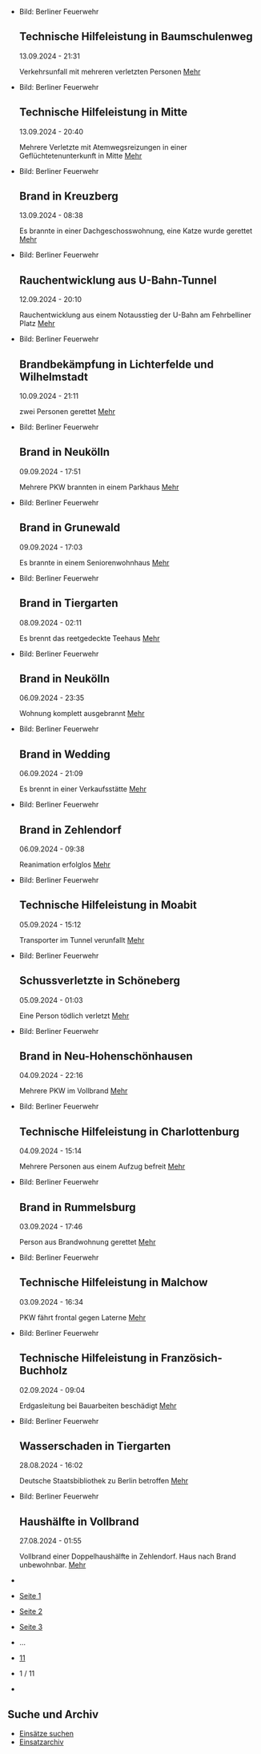 * Bild: Berliner Feuerwehr

  Technische Hilfeleistung in Baumschulenweg
  ----------

   13.09.2024 - 21:31

   Verkehrsunfall mit mehreren verletzten Personen
  [Mehr](https://www.berliner-feuerwehr.de/aktuelles/einsaetze/technische-hilfeleistung-in-baumschulenweg-4638/)

* Bild: Berliner Feuerwehr

  Technische Hilfeleistung in Mitte
  ----------

   13.09.2024 - 20:40

   Mehrere Verletzte mit Atemwegsreizungen in einer Geflüchtetenunterkunft in Mitte
  [Mehr](https://www.berliner-feuerwehr.de/aktuelles/einsaetze/technische-hilfeleistung-in-mitte-4-4637/)

* Bild: Berliner Feuerwehr

  Brand in Kreuzberg
  ----------

   13.09.2024 - 08:38

   Es brannte in einer Dachgeschosswohnung, eine Katze wurde gerettet
  [Mehr](https://www.berliner-feuerwehr.de/aktuelles/einsaetze/brand-in-kreuzberg-22-4636/)

* Bild: Berliner Feuerwehr

  Rauchentwicklung aus U-Bahn-Tunnel
  ----------

   12.09.2024 - 20:10

   Rauchentwicklung aus einem Notausstieg der U-Bahn am Fehrbelliner Platz
  [Mehr](https://www.berliner-feuerwehr.de/aktuelles/einsaetze/rauchentwicklung-aus-u-bahn-tunnel-4635/)

* Bild: Berliner Feuerwehr

  Brandbekämpfung in Lichterfelde und Wilhelmstadt
  ----------

   10.09.2024 - 21:11

   zwei Personen gerettet
  [Mehr](https://www.berliner-feuerwehr.de/aktuelles/einsaetze/brandbekaempfung-in-lichterfelde-und-wilhelmstadt-4633/)

* Bild: Berliner Feuerwehr

  Brand in Neukölln
  ----------

   09.09.2024 - 17:51

   Mehrere PKW brannten in einem Parkhaus
  [Mehr](https://www.berliner-feuerwehr.de/aktuelles/einsaetze/neukoelln-4631/)

* Bild: Berliner Feuerwehr

  Brand in Grunewald
  ----------

   09.09.2024 - 17:03

   Es brannte in einem Seniorenwohnhaus
  [Mehr](https://www.berliner-feuerwehr.de/aktuelles/einsaetze/brand-in-grunewald-3-4630/)

* Bild: Berliner Feuerwehr

  Brand in Tiergarten
  ----------

   08.09.2024 - 02:11

   Es brennt das reetgedeckte Teehaus
  [Mehr](https://www.berliner-feuerwehr.de/aktuelles/einsaetze/brand-in-tiergarten-2-4629/)

* Bild: Berliner Feuerwehr

  Brand in Neukölln
  ----------

   06.09.2024 - 23:35

   Wohnung komplett ausgebrannt
  [Mehr](https://www.berliner-feuerwehr.de/aktuelles/einsaetze/brand-in-neukoelln-14-4628/)

* Bild: Berliner Feuerwehr

  Brand in Wedding
  ----------

   06.09.2024 - 21:09

   Es brennt in einer Verkaufsstätte
  [Mehr](https://www.berliner-feuerwehr.de/aktuelles/einsaetze/brand-in-wedding-5-4626/)

* Bild: Berliner Feuerwehr

  Brand in Zehlendorf
  ----------

   06.09.2024 - 09:38

   Reanimation erfolglos
  [Mehr](https://www.berliner-feuerwehr.de/aktuelles/einsaetze/brand-in-zehlendorf-5-4625/)

* Bild: Berliner Feuerwehr

  Technische Hilfeleistung in Moabit
  ----------

   05.09.2024 - 15:12

   Transporter im Tunnel verunfallt
  [Mehr](https://www.berliner-feuerwehr.de/aktuelles/einsaetze/technische-hilfeleistung-in-moabit-2-4624/)

* Bild: Berliner Feuerwehr

  Schussverletzte in Schöneberg
  ----------

   05.09.2024 - 01:03

   Eine Person tödlich verletzt
  [Mehr](https://www.berliner-feuerwehr.de/aktuelles/einsaetze/schussverletzte-in-schoeneberg-4621/)

* Bild: Berliner Feuerwehr

  Brand in Neu-Hohenschönhausen
  ----------

   04.09.2024 - 22:16

   Mehrere PKW im Vollbrand
  [Mehr](https://www.berliner-feuerwehr.de/aktuelles/einsaetze/brand-in-neu-hohenschoenhausen-9-4620/)

* Bild: Berliner Feuerwehr

  Technische Hilfeleistung in Charlottenburg
  ----------

   04.09.2024 - 15:14

   Mehrere Personen aus einem Aufzug befreit
  [Mehr](https://www.berliner-feuerwehr.de/aktuelles/einsaetze/technische-hilfeleistung-in-charlottenburg-4-4619/)

* Bild: Berliner Feuerwehr

  Brand in Rummelsburg
  ----------

   03.09.2024 - 17:46

   Person aus Brandwohnung gerettet
  [Mehr](https://www.berliner-feuerwehr.de/aktuelles/einsaetze/brand-in-rummelsburg-3-4618/)

* Bild: Berliner Feuerwehr

  Technische Hilfeleistung in Malchow
  ----------

   03.09.2024 - 16:34

   PKW fährt frontal gegen Laterne
  [Mehr](https://www.berliner-feuerwehr.de/aktuelles/einsaetze/technische-hilfeleistung-in-malchow-4617/)

* Bild: Berliner Feuerwehr

  Technische Hilfeleistung in Französich-Buchholz
  ----------

   02.09.2024 - 09:04

   Erdgasleitung bei Bauarbeiten beschädigt
  [Mehr](https://www.berliner-feuerwehr.de/aktuelles/einsaetze/technische-hilfeleistung-in-franzoesich-buchholz-4615/)

* Bild: Berliner Feuerwehr

  Wasserschaden in Tiergarten
  ----------

   28.08.2024 - 16:02

   Deutsche Staatsbibliothek zu Berlin betroffen
  [Mehr](https://www.berliner-feuerwehr.de/aktuelles/einsaetze/wasserschaden-in-tiergarten-1-4613/)

* Bild: Berliner Feuerwehr

  Haushälfte in Vollbrand
  ----------

   27.08.2024 - 01:55

   Vollbrand einer Doppelhaushälfte in Zehlendorf. Haus nach Brand unbewohnbar.
  [Mehr](https://www.berliner-feuerwehr.de/aktuelles/einsaetze/haushaelfte-in-vollbrand-4611/)

* []()
* [Seite 1](https://www.berliner-feuerwehr.de/aktuelles/einsaetze/1/)
* [Seite 2](https://www.berliner-feuerwehr.de/aktuelles/einsaetze/2/)
* [Seite 3](https://www.berliner-feuerwehr.de/aktuelles/einsaetze/3/)
* …
* [11](https://www.berliner-feuerwehr.de/aktuelles/einsaetze/11/)
* 1 / 11
* [](https://www.berliner-feuerwehr.de/aktuelles/einsaetze/2/)

Suche und Archiv
----------

* [Einsätze suchen](https://www.berliner-feuerwehr.de/aktuelles/einsaetze/einsatzsuche/)
* [Einsatzarchiv](https://www.berliner-feuerwehr.de/aktuelles/einsaetze/einsatzarchiv/)
